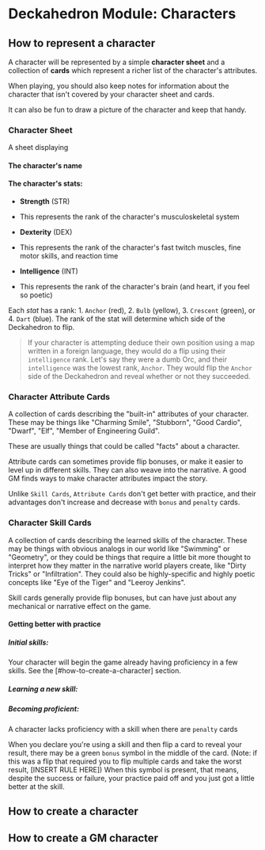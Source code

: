 # Deckahedron Module: Characters


## How to represent a character

A character will be represented by a simple **character sheet** and a
collection of **cards** which represent a richer list of the character's
attributes.

When playing, you should also keep notes for information
about the character that isn't covered by your character sheet and cards.

It can also be fun to draw a picture of the character and keep that handy.

### Character Sheet

A sheet displaying

#### The character's **name**
#### The character's **stats**:
  * **Strength** (STR)
   - This represents the rank of the character's musculoskeletal system
  * **Dexterity** (DEX)
   - This represents the rank of the character's fast twitch muscles, fine motor skills, and reaction time
  * **Intelligence** (INT)
   - This represents the rank of the character's brain (and heart, if you feel so poetic)

Each *stat* has a rank: 1. `Anchor` (red), 2. `Bulb` (yellow),
3. `Crescent` (green), or 4. `Dart` (blue).
The rank of the stat will determine which side of the Deckahedron to flip.

> If your character is attempting deduce their own position using a
> map written in a foreign language, they would do a flip using
> their `intelligence` rank.  Let's say they were a dumb Orc, and their
> `intelligence` was the lowest rank, `Anchor`. They would flip the `Anchor`
> side of the Deckahedron and reveal whether or not they succeeded.

### Character Attribute Cards

A collection of cards describing the "built-in" attributes of your character.
These may be things like "Charming Smile", "Stubborn", "Good Cardio",
"Dwarf", "Elf", "Member of Engineering Guild".

These are usually things that could be called "facts" about a character.

Attribute cards can sometimes provide flip bonuses, or make it easier to
level up in different skills.  They can also weave into the narrative. A
good GM finds ways to make character attributes impact the story.

Unlike `Skill Cards`, `Attribute Cards` don't get better with practice,
and their advantages don't increase and decrease with `bonus` and `penalty`
cards.

### Character Skill Cards

A collection of cards describing the learned skills of the character.
These may be things with obvious analogs in our world like "Swimming" or
"Geometry", or they could be things that require a little bit more
thought to interpret how they matter in the narrative world players create,
like "Dirty Tricks" or "Infiltration". They could also be highly-specific
and highly poetic concepts like "Eye of the Tiger" and "Leeroy Jenkins".

Skill cards generally provide flip bonuses, but can have just about any
mechanical or narrative effect on the game.

#### Getting better with practice

##### Initial skills:

Your character will begin the game already having proficiency in a few
skills.  See the [#how-to-create-a-character] section.

##### Learning a new skill:

##### Becoming proficient:

A character lacks proficiency with a skill when there are `penalty` cards

When you declare you're using a skill and then flip a card to reveal your
result, there may be a green `bonus` symbol in the middle of the card.
(Note: if this was a flip that required you to flip multiple cards and
take the worst result, [INSERT RULE HERE])
When this symbol is present, that means, despite the success or failure,
your practice paid off and you just got a little better at the skill.


## How to create a character

## How to create a GM character


